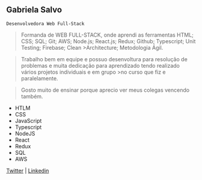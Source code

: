 ## Gabriela Salvo

``
Desenvolvedora Web Full-Stack 
``

> Formanda de WEB FULL-STACK, onde aprendi as ferramentas HTML; CSS; SQL; Git; AWS; Node.js; React.js; Redux; Github; Typescript; Unit Testing; Firebase; Clean >Architecture; Metodologia Ágil.

>Trabalho bem em equipe e possuo desenvoltura para resolução de problemas e muita dedicação para aprendizado tendo realizado vários projetos individuais e em grupo >no curso que fiz e paralelamente.

>Gosto muito de ensinar porque aprecio ver meus colegas vencendo também. 
 * HTLM
 * CSS
 * JavaScript
 * Typescript
 * NodeJS
 * React 
 * Redux 
 * SQL 
 * AWS

[Twitter](https://twitter.com/gabs_js) |
[Linkedin](https://www.linkedin.com/in/gabriela-salvo1991/)


